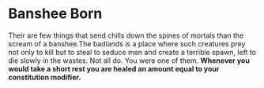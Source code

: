 Banshee Born
============

Their are few things that send chills down the spines of mortals than the scream of a banshee.The badlands is a place where such creatures prey not only to kill but to steal to seduce men and create a terrible spawn, left to die slowly in the wastes. Not all do. You were one of them.  **Whenever you would take a short rest you are healed an amount equal to your constitution modifier.**
